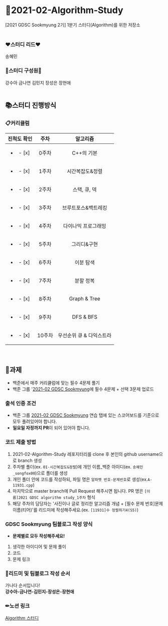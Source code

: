 # 🎯2021-02-Algorithm-Study
[2021 GDSC Sookmyung 2기] 1분기 스터디(Algorithm)를 위한 저장소  
</br>

### ❤스터디 리드❤  
송혜민
### 💛스터디 구성원💛 
강수아 금나연 김민지 장성은 장현애  
</br>


## 📚스터디 진행방식
### 📋커리큘럼
| 진척도 확인 | 주차 | 알고리즘 |
|:----------:|:----------:|:----------:|
| <ul><li>- [x] </li></ul> | 0주차 | C++의 기본 |
| <ul><li>- [x] </li></ul> | 1주차 | 시간복잡도&정렬 |
| <ul><li>- [x] </li></ul> | 2주차 | 스택, 큐, 덱 |
| <ul><li>- [x] </li></ul> | 3주차 | 브루트포스&백트레킹 |
| <ul><li>- [x] </li></ul> | 4주차 | 다이나믹 프로그래밍 |
| <ul><li>- [x] </li></ul> | 5주차 | 그리디&구현 |
| <ul><li>- [x] </li></ul> | 6주차 | 이분 탐색 |
| <ul><li>- [x] </li></ul> | 7주차 | 분할 정복 |
| <ul><li>- [x] </li></ul> | 8주차 | Graph & Tree |
| <ul><li>- [x] </li></ul> | 9주차 | DFS & BFS |
| <ul><li>- [x] </li></ul> | 10주차 | 우선순위 큐 & 다익스트라 |
<br/>

## 📌과제
- 백준에서 매주 커리큘럼에 맞는 필수 4문제 풀기
- 백준 그룹 '[2021-02 GDSC Sookmyung](https://www.acmicpc.net/group/practice/12550)에 필수 4문제 + 선택 3문제 업로드 

### 출석 인증 조건
- 백준 그룹 [2021-02 GDSC Sookmyung](https://www.acmicpc.net/group/12550) 연습 탭에 있는 스코어보드를 기준으로 모두 풀려있어야 합니다.
- **일요일 자정까지 PR**이 되어 있어야 합니다.

### 코드 제출 방법
1. 2021-02-Algorithm-Study 레포지터리를 clone 후 본인의 github username으로 branch 생성
2. 주차별 폴더(ex. ```01-시간복잡도&정렬```)에 개인 이름_백준 아이디(ex. ```송혜민_songfox00```)으로 폴더를 생성
3. 개인 폴더 안에 코드를 작성하되, 파일 명은 ```알파벳 번호-문제번호```로 생성(ex.```A-11931.cpp```)
4. 마지막으로 master branch에 Pull Request 해주시면 됩니다. PR 명은 ```[이름]2021 GDSC algorithm study_1주차``` 형식
5. 해당 주차의 담당자는 '사진이나 글로 정리한 알고리즘 개념 + [필수 문제 번호]문제 이름(티어)'를 리드미에 작성해주세요.(ex. ```[11931]수 정렬하기4(S5)```)  
<!-- - **Pull Request하기 전에 ```git pull origin main```으로 main 브랜치에 있는 커밋 내용을 받아와 주세요.** -->

### GDSC Sookmyung 팀블로그 작성 양식
- **문제별로 모두 작성해주세요!**  
1. 생각한 아이디어 및 문제 풀이
2. 코드
3. 문제 링크  

### 💪리드미 및 팀블로그 작성 순서
가나다 순서입니다!  
**강수아-금나연-김민지-장성은-장현애**
</br>

### ✏노션 링크
[Algorithm 스터디](https://pleasant-skull-fd4.notion.site/1-Algorithm-090f52fa33314b8482d41e00000e41c8)
